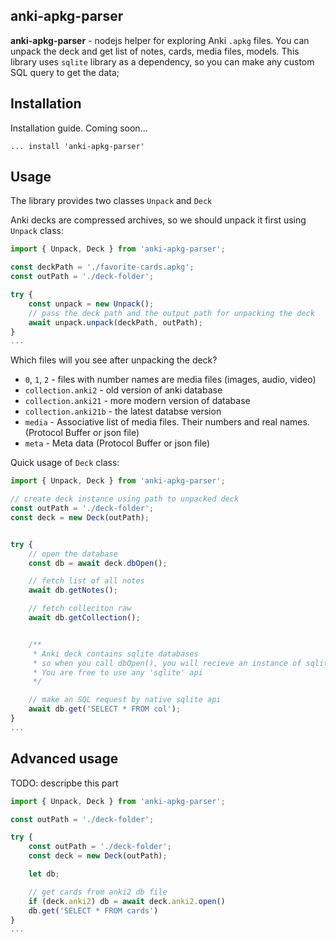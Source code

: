 ## anki-apkg-parser

**anki-apkg-parser** - nodejs helper for exploring Anki `.apkg` files. You can unpack the deck and get list of notes, cards, media files, models. This library uses `sqlite` library as a dependency, so you can make any custom SQL query to get the data;

## Installation 

Installation guide. Coming soon...

`... install 'anki-apkg-parser'`

## Usage

The library provides two classes `Unpack` and `Deck`

Anki decks are compressed archives, so we should unpack it first using `Unpack` class:

```typescript
import { Unpack, Deck } from 'anki-apkg-parser';

const deckPath = './favorite-cards.apkg';
const outPath = './deck-folder';

try {
    const unpack = new Unpack();
    // pass the deck path and the output path for unpacking the deck
    await unpack.unpack(deckPath, outPath);
}
...
```

Which files will you see after unpacking the deck?

- `0`, `1`, `2` - files with number names are media files (images, audio, video)
- `collection.anki2` - old version of anki database
- `collection.anki21` - more modern version of database
- `collection.anki21b` - the latest databse version
- `media` - Associative list of media files. Their numbers and real names. (Protocol Buffer or json file)
- `meta` - Meta data (Protocol Buffer or json file)

Quick usage of `Deck` class:

```typescript
import { Unpack, Deck } from 'anki-apkg-parser';

// create deck instance using path to unpacked deck
const outPath = './deck-folder';
const deck = new Deck(outPath);


try {
    // open the database
    const db = await deck.dbOpen();

    // fetch list of all notes
    await db.getNotes();

    // fetch colleciton raw
    await db.getCollection();


    /**
     * Anki deck contains sqlite databases
     * so when you call dbOpen(), you will recieve an instance of sqlite library
     * You are free to use any 'sqlite' api
     */

    // make an SQL request by native sqlite api
    await db.get('SELECT * FROM col');
}
...
```

## Advanced usage

TODO: descripbe this part

```typescript
import { Unpack, Deck } from 'anki-apkg-parser';

const outPath = './deck-folder';

try {
    const outPath = './deck-folder';
    const deck = new Deck(outPath);

    let db;

    // get cards from anki2 db file
    if (deck.anki2) db = await deck.anki2.open()
    db.get('SELECT * FROM cards')
}
...
```
